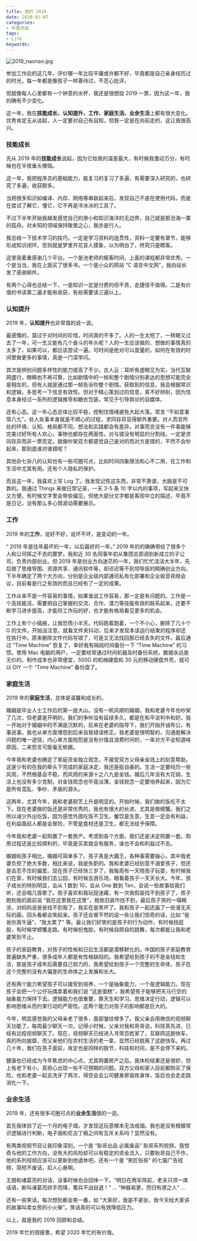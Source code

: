 ```yaml
---
title: 我的 2019
date: 2020-01-07
categories:
- 年度总结
tags:
- Life
keywords: 
---
```


![2019_naonao.jpg](https://s2.ax1x.com/2020/03/11/8EuHmj.jpg)

参加工作后的这几年，评价哪一年比较平庸或许都不好，毕竟都是自己亲身经历过的时光，每一年都是像孩子一样善待过，不忍心批评。

但就像每人心里都有一个钟意的水杯，我还是很想投 2019 一票，因为这一年，我的确有不少变化。

这一年，我在**技能成长、认知提升、工作、家庭生活、业余生活**上都有很大变化。优秀肯定无从谈起，人一定要对自己有自知，但我一定是在向前走的，这让我很高兴。

### 技能成长

先从 2019 年的**技能成长**说起，因为它给我的温差最大，有时候我激动万分，有时候也在半夜垂头懊恼。

<!-- more -->

这一年，我把程序员的基础能力，能复习的复习了多遍，有需要深入研究的，也研究了多遍，收获颇多。

当把很多知识如编译、内存、网络等串联起来后，发现自己不是在使用代码，而是在尝试了解它，懂它，它不再是冷冰冰的工具了。

不过下半年开始我越发感觉自己的渺小和知识海洋的无边界，自己就是那沧海一栗的孤舟。对未知的领域保持敬畏之心，我亦是行人。

我总结一下技术学习的技巧，一定是学习资料的连贯性，资料一定要有章节，能够形成知识闭环。否则就是梦里开花盲人摸象，以为明白了，终究只是瞟客。

这里我着重感谢几个平台。一个是池老师的极客时间，上面的课程都非常优秀。一个是当当，我在上面买了很多书。一个是小众的网站 “C 语言中文网”，我向站长发了感谢邮件。

有两个心得也总结一下，一是知识一定是付费的但不贵，走捷径不值得。二是有价值的书读第二遍才能有收获，有些需要读三遍以上。

### 认知提升

2019 年，**认知提升**也非常值的说一说。

最感慨的，莫过于对时间的珍惜，时间真的不多了。人的一生太短了，一转眼又过去了一年，可一生又能有几个奋斗的年头呢？人的一生应该做的、想做的事情真的太多了，如果可以，都应该尝试一遍。可时间是绝对可以度量的，如何在有效的时间里做更多的事情，真是一门深学问。

其次是辨别问题多样性的能力提高了不少。古人云：耳听有虚眼见为实，当代互联网盛行，眼睛也不再可靠，比如剧情中的一帧和整个剧情分别表达的思想可能完全是相左的，但有人就是通过那一帧告诉你整个剧情。获取到的信息，我会根据常识和逻辑，多思考一下信息有效性。但对于精心策划过的信息，真不好辨别，因为信息本身经过一系列的逻辑推导和糖衣包装，常见于引导舆论的自媒体。

还有心态。这一年心态总体比较平稳，控制住情绪避免大起大落。常言 “不如意事常八九”，处人处事本身就是不顺心的过程，求同存异显得额外重要。对人而言所处的环境、认知、格局都不同，想法和实践都会有差异。对事而言没有一件事能够完美讨好所有人欢心，事物也都存在两面性。对与错没有明显的分割线，一定是求同存异而非一票否定。就像吵架双方都感觉自己是对的而对方是错的，不然不会吵起来，那到底谁对谁错呢？

其他杂七杂八的认知也有一些可圈可点，比如时间四象限法和心不二用，在工作和生活中尤其有用。还有个人隐私的保护。

而且这一年，我喜欢上写 Log 了。我发现记性这东西，非常不靠谱，大脑是不可靠的。我通过 Things 来做日常记录，一天 3-5 条 10 字以内的事项，写起来又快又方便。有时候文字里会带些偏见，但绝大部分文字都是客观中立的描述，毕竟不是日记，没有那么多心情波动需要展示。

### 工作

2019 年的**工作**，说好不好，说坏不坏，是变动的一年。

“ 2019 年是往年最坏的一年，以后最好的一年。” 2019 年的的确确带给了很多个人和公司挥之不去的噩梦。我和近 30 名同事年初从集团总部调到新成立的子公司，负责内部创业。但 2019 年是创业方向迷茫的一年，我们忙忙活活大半年，先后做了思维导图、资源共享、通讯软件等，却迟迟等不到领导层的精确创业方向。下半年确定了两个大方向，分别是企业级内部通讯私有化部署和企业级音视频会议，目前看是行之有效的而且已经有了一定的成果。

工作从来不是一件容易的事情，如果谁说工作容易，那一定是有问题的。工作是一个高技能活，需要把自己掌握的交流、合作、潜力等技能有效的联系起来，还要不断学习进步提高，才能将工作玩的好，也才能有格局看见更多的机会。

工作上有个小插曲，让我恐慌小半天。代码跑着跑着，一个不小心，删除了几十个 G 的文件。开始没注意，就看文件夹抖动，后来才发现本该运行结束的程序却还在执行中。原来删除文件代码写错了，可是又无法找回那已经丢失的文件。最后通过 “Time Machine” 恢复了，幸好我有隔段时间备份一下 “Time Machine” 的习惯。使用 Mac 电脑的用户，一定要经常通过时间机器及时备份系统，数据永远是无价的。制作成本也非常便宜，500G 的机械硬盘和 30 元的移动硬盘外壳，就可以 DIY 一个 “Time Machine” 备份盘了。

### 家庭生活

2019 年的**家庭生活**，总体是温馨和成长的。

婚姻是毕业人士工作后的第一座大山。没有一帆风顺的婚姻，我和老婆今年也吵架了几次，但老婆是开明的，我们的争吵没有延续多久，都是在和平谈判中和好。我一开始对于婚姻中的不满是沉默的，后来在老婆的指导下，我们开始开诚布公，有事说事。我也从单方面埋怨到后来自我错误修正。我老婆是很明智的，沟通是解决问题的唯一途径，内心单方面抱怨是没有价值且浪费时间的，一来对方不会知道啥原因，二来怨言可能毫无依据。

今年我和老婆也确定了家庭资金独立观念，不接受双方父母亲金钱上的刻意帮助。这是少有的在我的牵头下完成的家庭决定，我还是挺自豪的。生活一定要经历一些风雨，不然根基会不稳，而风雨的来源十之八九是金钱。婚后几年没有大花销，生活上也没有多少克制，对金钱观念也毕竟淡薄。金钱观念一定要培养起来，因为它是所有混乱、争吵、矛盾的源头。

这两年，尤其今年，我和老婆厨艺上升是明显的。开始时候，我们做的饭吃不太下。现在老婆做的饭还是非常优秀的，我也有很大的长进，尤其是做螃蟹。我们之所以减少外出吃饭，因为感觉外面吃饭不卫生。餐饮是生意，生意一定会有利益，在利益面前人都是会冒险，不管是食材还是卫生，都无法给予保障。

今年我和老婆一起购置了一套房产。考虑到各个方面，我们还是决定购置一套。购房过程还是比较顺利的，毕竟是买卖就会有服务，谁也不会和利益过不去。

婚姻和孩子相比，婚姻可简单多了。孩子真是大魔王，各种事需要操心，其中我老婆负担了绝大多数，相比来说，我是失职的。我和老婆已经刻意不溺爱孩子，但还是会忍不住的偏爱。现在孩子已经快三岁了，我每周有一天陪孩子玩耍，有时候我们在家，有时候我们去公园，有时候去游乐场，眼看着孩子一天天长大。今年，孩子成长的特别明显，会从 1 数到 10，会从 One 数到 Ten，会说一些故事给我们听，还会唱几首歌了。孩子喜欢和我玩捉迷藏，有一次我假装找不到孩子了，孩子跑到我的面前说 “我在这里我在这里”，我依旧装作找不到，最后孩子哭的一塌糊涂，对妈妈说爸爸找不到我了，我实在是笑坏了。我和孩子一起还画了一些漫无天际的画，回头看都会笑起来。孩子还会冒不然的说一些让我们惊奇的话，比如 “爸爸你真牛逼”，“我太累了” 等。最让我们好笑的是孩子的行为动作，有时候扭屁股，有时候学螃蟹走路，有时候扮鬼脸，有时候自顾自的跳舞，每次都能让我和老婆笑到不止。

孩子的家庭教育，对孩子的性格和日后生活都是潜移默化的。中国的孩子家庭教育普遍缺失严重，很多成年人都是有性格缺陷的。我希望给到孩子的不是金钱和生活，那是孩子成年后需要自己努力的，我希望给到孩子一个完整的生命体，孩子在这个完整的没有大偏差的生命体之上发展和长大。

还有两个能力希望孩子可以接受到培养，一个是抽象能力，一个是逻辑能力。现在孩子会把一个公仔玩偶拿着和我们说 “这是蛋糕”，我希望孩子能够把天马行空的抽象能力保持下去。逻辑能力也很重要，靠天生和学习。思维决定行动，逻辑可以影响思维从而约束行动的严密性。这两个能力对孩子的影响都是巨大的。

今年，明显感觉我的父母亲老了很多，面部皱纹增多了。我父亲会用微信的视频聊天功能了，每周最少聊天一次。记得小时候，父亲对我和哥哥说，科技真先进，已经有远程视频聊天了。现在，视频聊天已经进入寻常百姓家了，互联网这趟快车，真的所向披靡，而父亲他们在农村生活的老一辈，显然已经脱离了这趟快车。再过几十年，我们在孩子面前，肯定也是同样的脱节，科技和时间，是不会停下来的。

健康也已经成为今年焦虑的中心点，尤其购置房产之后。我体检结果还是很好，但上有老下有小，真担心出现一些不可预期的问题。双方父母和家人目前都购买了保险，也和老婆一起去洗牙了两次，得空会去公司健身房锻炼身体，饭后也会走走路消化一下。

### 业余生活

2019 年，还有很多可圈可点的**业余生活**值的一说。

首先我体验了近一个月的电子烟，才发现这玩意根本无法戒烟。我也是没有根据常识逻辑进行判断，电子烟和尼古丁瘾之间有互斥关系吗？显然没有。

有两类视频节目让我印象深刻。一个是 “耿哥出品 必属废品” 耿哥系列视频，我惊奇与他的工作方向，没有大的风险却可以有稳定的资金流入，只要耿哥自己不作，他的系列视频应该可以更新到他退休吧。还有一个是 ”笑匠俗哥“ 的七猫广告视频，简短不废话，扣人心悬啊。

王朗和诸葛亮的对话，没事时候也会回味一下。“明日在两军阵前，老夫只须一席话语，断叫诸葛亮拱手而降，蜀兵不战自退！” ... “神器易更，而归有德之人” ...

还有一些笑话，每次想到都会笑一番，如 “大家好，我是不紧张，我今天给大家讲的故事叫卖女孩的小火柴”。笑话真的可以有效降低压力。

以上，就是我的 2019 回顾和总结。

2019 年忙的很疲惫，希望 2020 年忙的有价值。